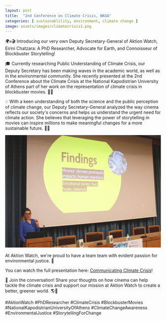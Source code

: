 ```yaml
---
layout: post
title:  "2nd Conference on Climate Crisis, NKUA"
categories: [ sustainablility, environment, climate change ]
image: assets/images/climatecrisis1.png
---
```

🌍✊🎬 Introducing our very own Deputy Secretary-General of Aktion Watch, Eirini Chatzara: A PhD Researcher, Advocate for Earth, and Connoisseur of Blockbuster Storytelling!

🎓 Currently researching Public Understanding of Climate Crisis, our Deputy Secretary has been making waves in the academic world, as well as in the environmental community. She recently presented at the 2nd Conference about the Climate Crisis at the National Kapodistrian University of Athens part of her work on the representation of climate crisis in blockbuster movies. 🎥🍃

💡 With a keen understanding of both the science and the public perception of climate change, our Deputy Secretary-General analyzed the way cinema reflects our society's concerns and helps us understand the urgent need for climate action. She believes that leveraging the power of storytelling in movies can inspire millions to make meaningful changes for a more sustainable future. 🌳🌱

![Deputy Secretary of Aktion Watch](/assets/images/climatecrisis2.png)

At Aktion Watch, we're proud to have a team team with evident passion for environmental justice. 🌟

You can watch the full presentation here: [Communicating Climate Crisis](https://www.youtube.com/live/srt4_bz9oB4?feature=share&t=5631)!

📣 Join the conversation! Share your thoughts on how cinema can help tackle the climate crisis and support our mission at Aktion Watch to create a better, greener world. 🌎💚

#AktionWatch #PhDResearcher #ClimateCrisis #BlockbusterMovies #NationalKapodistrianUniversityOfAthens #ClimateChangeAwareness #EnvironmentalJustice #StorytellingForChange


